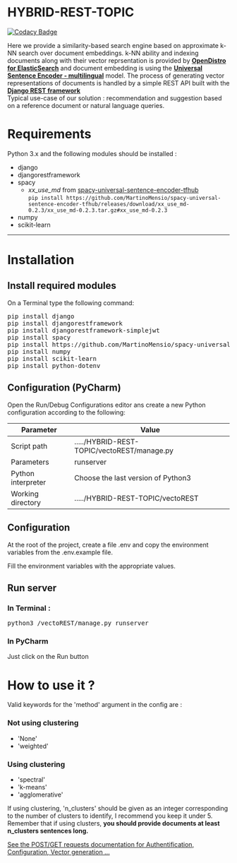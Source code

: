 # HYBRID-REST-TOPIC

[![Codacy Badge](https://api.codacy.com/project/badge/Grade/c22e79c94f3749deaf16c6ed705affe2)](https://app.codacy.com/gh/UBitSandBox/HYBRID-REST-TOPIC?utm_source=github.com&utm_medium=referral&utm_content=UBitSandBox/HYBRID-REST-TOPIC&utm_campaign=Badge_Grade_Dashboard)

Here we provide a similarity-based search engine based on approximate k-NN search over document embeddings. k-NN ability and indexing documents along with their vector reprsentation is provided by [**OpenDistro for ElasticSearch**](https://opendistro.github.io/for-elasticsearch/) and document embedding is using the [**Universal Sentence Encoder - multilingual**](https://tfhub.dev/google/universal-sentence-encoder-multilingual/3) model. 
The process of generating vector representations of documents is handled by a simple REST API built with the [**Django REST framework**](https://www.django-rest-framework.org/)  
Typical use-case of our solution : recommendation and suggestion based on a reference document or natural language queries.


# Requirements
Python 3.x and the following modules should be installed :
- django
- djangorestframework
- spacy
  - *xx_use_md* from [spacy-universal-sentence-encoder-tfhub](https://spacy.io/universe/project/spacy-universal-sentence-encoder)  
`pip install https://github.com/MartinoMensio/spacy-universal-sentence-encoder-tfhub/releases/download/xx_use_md-0.2.3/xx_use_md-0.2.3.tar.gz#xx_use_md-0.2.3`
- numpy
- scikit-learn

---

# Installation

## Install required modules
On a Terminal type the following command:

<pre>
pip install django
pip install djangorestframework
pip install djangorestframework-simplejwt
pip install spacy
pip install https://github.com/MartinoMensio/spacy-universal-sentence-encoder-tfhub/releases/download/xx_use_md-0.2.3/xx_use_md-0.2.3.tar.gz#xx_use_md-0.2.3
pip install numpy
pip install scikit-learn
pip install python-dotenv
</pre>

## Configuration (PyCharm)
Open the Run/Debug Configurations editor ans create a new Python configuration according to the following:

| Parameter          |      Value                                     |
|--------------------|------------------------------------------------|
| Script path        | ...../HYBRID-REST-TOPIC/vectoREST/manage.py    |
| Parameters         | runserver                                      |
| Python interpreter | Choose the last version of Python3             |
| Working directory  | ...../HYBRID-REST-TOPIC/vectoREST              |

## Configuration
At the root of the project, create a file .env and copy the environment variables from the .env.example file.

Fill the environment variables with the appropriate values.

## Run server

### In Terminal : 
<pre>
python3 /vectoREST/manage.py runserver
</pre>

### In PyCharm
Just click on the Run button


# How to use it ?

Valid keywords for the 'method' argument in the config are :

### Not using clustering

- 'None'
- 'weighted'

### Using clustering

- 'spectral'
- 'k-means'
- 'agglomerative'

If using clustering, 'n_clusters' should be given as an integer corresponding to the number of clusters to identify, I recommend you keep it under 5.
Remember that if using clusters, **you should provide documents at least n_clusters sentences long.**


[See the POST/GET requests documentation for Authentification, Configuration, Vector generation ...](https://documenter.getpostman.com/view/5913280/T17JAnWN)
